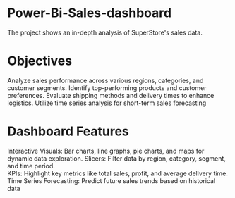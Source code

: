 # Power-Bi-Sales-dashboard
The project shows an in-depth analysis of SuperStore's sales data.

# Objectives
Analyze sales performance across various regions, categories, and customer segments.
Identify top-performing products and customer preferences.
Evaluate shipping methods and delivery times to enhance logistics. 
Utilize time series analysis for short-term sales forecasting 

# Dashboard Features
Interactive Visuals: Bar charts, line graphs, pie charts, and maps for dynamic data exploration.
Slicers: Filter data by region, category, segment, and time period.  
KPIs: Highlight key metrics like total sales, profit, and average delivery time.
Time Series Forecasting: Predict future sales trends based on historical data
 
